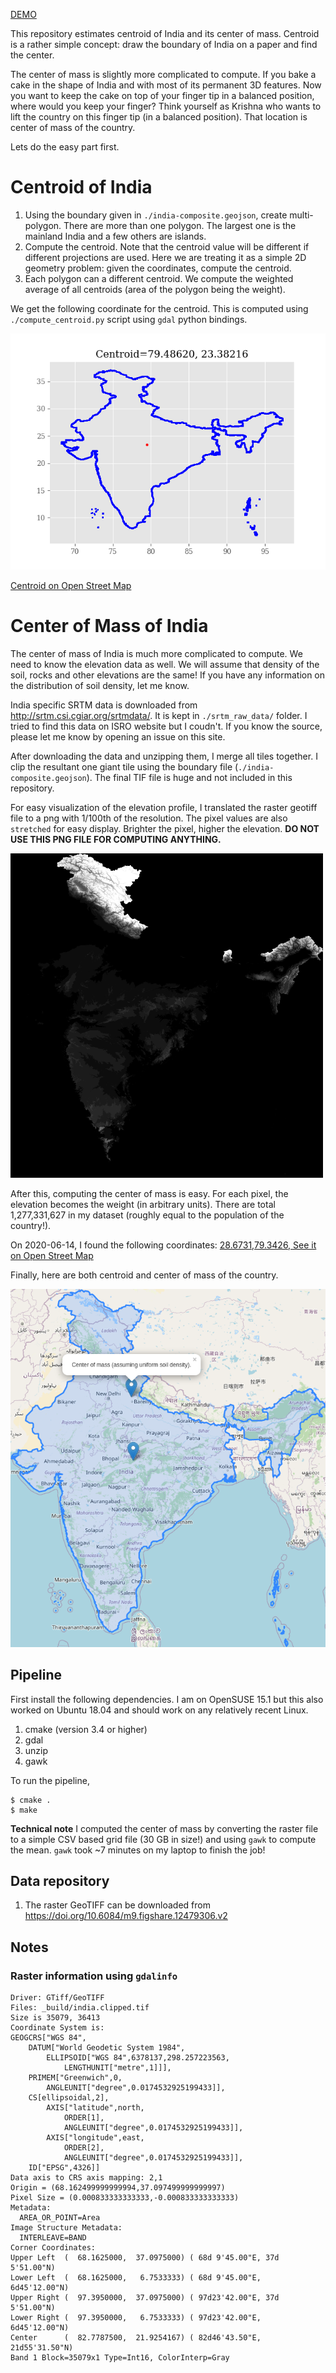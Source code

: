 [DEMO](index.html)

This repository estimates centroid of India and its center of mass. Centroid is
a rather simple concept: draw the boundary of India on a paper and find the
center. 

The center of mass is slightly more complicated to compute. If you bake a cake
in the shape of India and with most of its permanent 3D features. Now you want
to keep the cake on top of your finger tip in a balanced position, where would
you keep your finger? Think yourself as Krishna who wants to lift the country
on this finger tip (in a balanced position). That location is center of mass of
the country.

Lets do the easy part first.

# Centroid of India

1. Using the boundary given in `./india-composite.geojson`, create
   multi-polygon. There are more than one polygon. The largest one is the
   mainland India and a few others are islands.
2. Compute the centroid. Note that the centroid value will be different if
   different projections are used. Here we are treating it as a simple 2D
   geometry problem: given the coordinates, compute the centroid.
3. Each polygon can a different centroid. We compute the weighted average of
   all centroids (area of the polygon being the weight).

We get the following coordinate for the centroid. This is computed using
`./compute_centroid.py` script using `gdal` python bindings.

![](./compute_centroid.py.png)

[Centroid on Open Street Map](http://www.openstreetmap.org/?mlon=79.3426&mlat=28.6731&zoom=8)


# Center of Mass of India

The center of mass of India is much more complicated to compute. We need to
know the elevation data as well. We will assume that density of the soil,
rocks and other elevations are the same! If you have any information on the
distribution of soil density, let me know.

India specific SRTM data is downloaded from
http://srtm.csi.cgiar.org/srtmdata/. It is kept in `./srtm_raw_data/` folder. I
tried to find this data on ISRO website but I coudn't. If you know the source,
please let me know by opening an issue on this site.

After downloading the data and unzipping them, I merge all tiles together. I
clip the resultant one giant tile using the boundary file
(`./india-composite.geojson`). The final TIF file is huge and not included in
this repository. 

For easy visualization of the elevation profile, I translated the raster
geotiff file to a png with 1/100th of the resolution. The pixel values are also
`stretched` for easy display. Brighter the pixel, higher the elevation.  __DO
NOT USE THIS PNG FILE FOR COMPUTING ANYTHING.__

<img src="static/india.clipped.stretched.png" width="500">

After this, computing the center of mass is easy. For each pixel, the elevation
becomes the weight (in arbitrary units).  There are total 1,277,331,627 in my
dataset (roughly equal to the population of the country!).

On 2020-06-14, I found the following coordinates: [28.6731,79.3426, See it on
Open Street
Map](http://www.openstreetmap.org/?mlon=79.3426&mlat=28.6731&zoom=8)

Finally, here are both centroid and center of mass of the country.

![](./static/india_com.png)

## Pipeline

First install the following dependencies. I am on OpenSUSE 15.1 but this also
worked on Ubuntu 18.04 and should work on any relatively recent Linux.

1. cmake (version 3.4 or higher)
2. gdal
3. unzip
4. gawk

To run the pipeline,

```
$ cmake .
$ make 
```

__Technical note__ I computed the center of mass by converting the raster file
to a simple CSV based grid file (30 GB in size!) and using `gawk` to compute
the mean. `gawk` took ~7 minutes on my laptop to finish the job! 

## Data repository

1. The raster GeoTIFF can be downloaded from  https://doi.org/10.6084/m9.figshare.12479306.v2

## Notes

### Raster information using `gdalinfo`

```
Driver: GTiff/GeoTIFF
Files: _build/india.clipped.tif
Size is 35079, 36413
Coordinate System is:
GEOGCRS["WGS 84",
    DATUM["World Geodetic System 1984",
        ELLIPSOID["WGS 84",6378137,298.257223563,
            LENGTHUNIT["metre",1]]],
    PRIMEM["Greenwich",0,
        ANGLEUNIT["degree",0.0174532925199433]],
    CS[ellipsoidal,2],
        AXIS["latitude",north,
            ORDER[1],
            ANGLEUNIT["degree",0.0174532925199433]],
        AXIS["longitude",east,
            ORDER[2],
            ANGLEUNIT["degree",0.0174532925199433]],
    ID["EPSG",4326]]
Data axis to CRS axis mapping: 2,1
Origin = (68.162499999999994,37.097499999999997)
Pixel Size = (0.000833333333333,-0.000833333333333)
Metadata:
  AREA_OR_POINT=Area
Image Structure Metadata:
  INTERLEAVE=BAND
Corner Coordinates:
Upper Left  (  68.1625000,  37.0975000) ( 68d 9'45.00"E, 37d 5'51.00"N)
Lower Left  (  68.1625000,   6.7533333) ( 68d 9'45.00"E,  6d45'12.00"N)
Upper Right (  97.3950000,  37.0975000) ( 97d23'42.00"E, 37d 5'51.00"N)
Lower Right (  97.3950000,   6.7533333) ( 97d23'42.00"E,  6d45'12.00"N)
Center      (  82.7787500,  21.9254167) ( 82d46'43.50"E, 21d55'31.50"N)
Band 1 Block=35079x1 Type=Int16, ColorInterp=Gray
```
